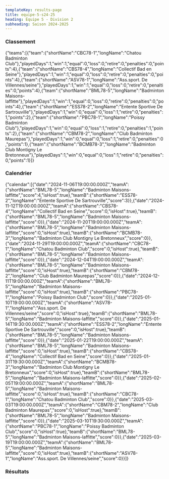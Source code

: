 ```yaml
---
templateKey: results-page
title: equipe-5-s24-25
heading: Équipe 5 - Division 2
subheading: Saison 2024-2025
---
```

### Classement

<teamranking>{"teams":[{"team":{"shortName":"CBC78-1","longName":"Chatou Badminton Club"},"playedDays":1,"win":1,"equal":0,"loss":0,"retire":0,"penalties":0,"points":4},{"team":{"shortName":"CBS78-4","longName":"Collectif Bad en Seine"},"playedDays":1,"win":1,"equal":0,"loss":0,"retire":0,"penalties":0,"points":4},{"team":{"shortName":"ASV78-1","longName":"Ass.sport. De Villennes/seine"},"playedDays":1,"win":1,"equal":0,"loss":0,"retire":0,"penalties":0,"points":4},{"team":{"shortName":"BML78-5","longName":"Badminton Maisons-laffitte"},"playedDays":1,"win":1,"equal":0,"loss":0,"retire":0,"penalties":0,"points":4},{"team":{"shortName":"ESS78-2","longName":"Entente Sportive De Sartrouville"},"playedDays":1,"win":0,"equal":0,"loss":1,"retire":0,"penalties":1,"points":2},{"team":{"shortName":"PBC78-1","longName":"Poissy Badminton Club"},"playedDays":1,"win":0,"equal":0,"loss":1,"retire":0,"penalties":1,"points":2},{"team":{"shortName":"CBM78-2","longName":"Club Badminton Maurepas"},"playedDays":1,"win":0,"equal":0,"loss":1,"retire":0,"penalties":0,"points":1},{"team":{"shortName":"BCMB78-3","longName":"Badminton Club Montigny Le Bretonneux"},"playedDays":1,"win":0,"equal":0,"loss":1,"retire":0,"penalties":0,"points":1}]}</teamranking>

### Calendrier

<teamcalendar>{"calendar":[{"date":"2024-11-06T19:00:00.000Z","teamA":{"shortName":"BML78-5","longName":"Badminton Maisons-laffitte","score":4,"isHost":true},"teamB":{"shortName":"ESS78-2","longName":"Entente Sportive De Sartrouville","score":3}},{"date":"2024-11-12T19:00:00.000Z","teamA":{"shortName":"CBS78-4","longName":"Collectif Bad en Seine","score":0,"isHost":true},"teamB":{"shortName":"BML78-5","longName":"Badminton Maisons-laffitte","score":0}},{"date":"2024-11-20T19:00:00.000Z","teamA":{"shortName":"BML78-5","longName":"Badminton Maisons-laffitte","score":0,"isHost":true},"teamB":{"shortName":"BCMB78-3","longName":"Badminton Club Montigny Le Bretonneux","score":0}},{"date":"2024-11-29T19:00:00.000Z","teamA":{"shortName":"CBC78-1","longName":"Chatou Badminton Club","score":0,"isHost":true},"teamB":{"shortName":"BML78-5","longName":"Badminton Maisons-laffitte","score":0}},{"date":"2024-12-04T19:00:00.000Z","teamA":{"shortName":"BML78-5","longName":"Badminton Maisons-laffitte","score":0,"isHost":true},"teamB":{"shortName":"CBM78-2","longName":"Club Badminton Maurepas","score":0}},{"date":"2024-12-11T19:00:00.000Z","teamA":{"shortName":"BML78-5","longName":"Badminton Maisons-laffitte","score":0,"isHost":true},"teamB":{"shortName":"PBC78-1","longName":"Poissy Badminton Club","score":0}},{"date":"2025-01-10T19:00:00.000Z","teamA":{"shortName":"ASV78-1","longName":"Ass.sport. De Villennes/seine","score":0,"isHost":true},"teamB":{"shortName":"BML78-5","longName":"Badminton Maisons-laffitte","score":0}},{"date":"2025-01-14T19:30:00.000Z","teamA":{"shortName":"ESS78-2","longName":"Entente Sportive De Sartrouville","score":0,"isHost":true},"teamB":{"shortName":"BML78-5","longName":"Badminton Maisons-laffitte","score":0}},{"date":"2025-01-22T19:00:00.000Z","teamA":{"shortName":"BML78-5","longName":"Badminton Maisons-laffitte","score":0,"isHost":true},"teamB":{"shortName":"CBS78-4","longName":"Collectif Bad en Seine","score":0}},{"date":"2025-01-31T19:30:00.000Z","teamA":{"shortName":"BCMB78-3","longName":"Badminton Club Montigny Le Bretonneux","score":0,"isHost":true},"teamB":{"shortName":"BML78-5","longName":"Badminton Maisons-laffitte","score":0}},{"date":"2025-02-05T19:00:00.000Z","teamA":{"shortName":"BML78-5","longName":"Badminton Maisons-laffitte","score":0,"isHost":true},"teamB":{"shortName":"CBC78-1","longName":"Chatou Badminton Club","score":0}},{"date":"2025-03-03T19:00:00.000Z","teamA":{"shortName":"CBM78-2","longName":"Club Badminton Maurepas","score":0,"isHost":true},"teamB":{"shortName":"BML78-5","longName":"Badminton Maisons-laffitte","score":0}},{"date":"2025-03-10T19:30:00.000Z","teamA":{"shortName":"PBC78-1","longName":"Poissy Badminton Club","score":0,"isHost":true},"teamB":{"shortName":"BML78-5","longName":"Badminton Maisons-laffitte","score":0}},{"date":"2025-03-19T19:00:00.000Z","teamA":{"shortName":"BML78-5","longName":"Badminton Maisons-laffitte","score":0,"isHost":true},"teamB":{"shortName":"ASV78-1","longName":"Ass.sport. De Villennes/seine","score":0}}]}</teamcalendar>

### Résultats